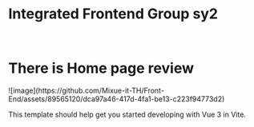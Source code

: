 <h1>Integrated Frontend Group sy2</h1>
<br>
<h1>There is Home page review</h1>
![image](https://github.com/Mixue-it-TH/Front-End/assets/89565120/dca97a46-417d-4fa1-be13-c223f94773d2)

This template should help get you started developing with Vue 3 in Vite.
